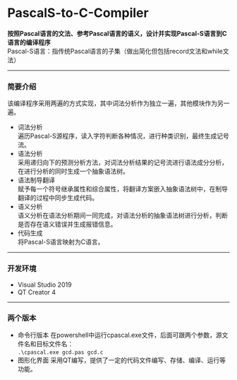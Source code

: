 # PascalS-to-C-Compiler
**按照Pascal语言的文法、参考Pascal语言的语义，设计并实现Pascal-S语言到C语言的编译程序**    
Pascal-S语言：指传统Pascal语言的子集（做出简化但包括record文法和while文法）

---
### 简要介绍
该编译程序采用两遍的方式实现，其中词法分析作为独立一遍，其他模块作为另一遍。  
+ 词法分析   
  遍历Pascal-S源程序，读入字符判断各种情况，进行种类识别，最终生成记号流。
+ 语法分析   
  采用递归向下的预测分析方法，对词法分析结果的记号流进行语法成分分析，在进行分析的同时生成一个抽象语法树。
+ 语法制导翻译  
  赋予每一个符号继承属性和综合属性，将翻译方案嵌入抽象语法树中，在制导翻译的过程中同步生成代码。
+ 语义分析  
  语义分析在语法分析期间一同完成，对语法分析的抽象语法树进行分析，判断是否存在语义错误并生成报错信息。
+ 代码生成  
  将Pascal-S语言映射为C语言。

---
### 开发环境
+ Visual Studio 2019
+ QT Creator 4

---
### 两个版本
+ 命令行版本
  在powershell中运行cpascal.exe文件，后面可跟两个参数，源文件名和目标文件名：   
  `.\cpascal.exe gcd.pas gcd.c`
+ 图形化界面
  采用QT编写，提供了一定的代码文件编写、存储、编译、运行等功能。
  
  
